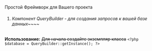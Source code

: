 Простой Фреймворк для Вашего проекта

1. ###### _Компонент QueryBuilder - для создания запросов к вашей базе данных~~~~_

**Использование:**
~~Для начала создайте экземпляр класса~~
`<?php
$database = QueryBuilder::getInstance();
?>
` 



